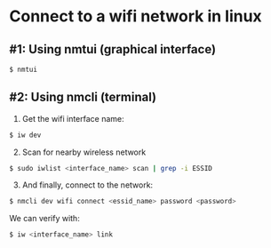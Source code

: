 # Connect to a wifi network in linux

## #1: Using nmtui (graphical interface)

```sh
$ nmtui
```

## #2: Using nmcli (terminal)

1. Get the wifi interface name:

```sh
$ iw dev 
```

2. Scan for nearby wireless network

```sh
$ sudo iwlist <interface_name> scan | grep -i ESSID
```

3. And finally, connect to the network: 

```sh
$ nmcli dev wifi connect <essid_name> password <password>
```

We can verify with: 

```sh
$ iw <interface_name> link
```


